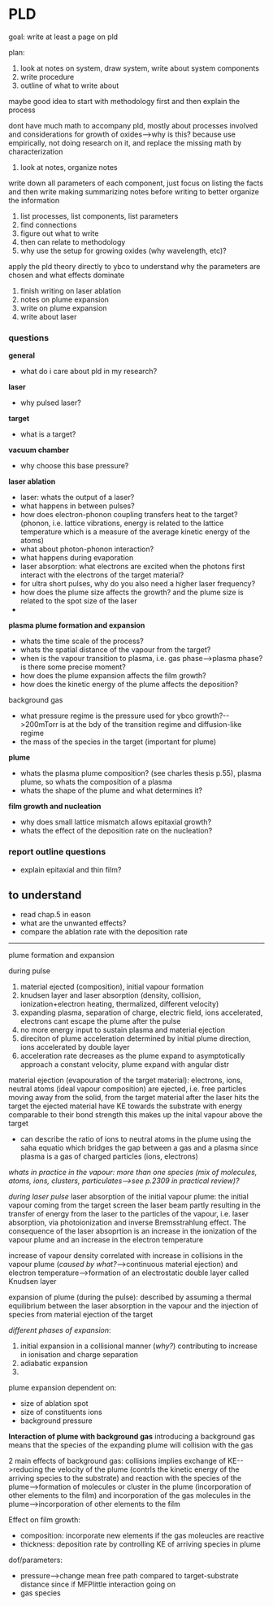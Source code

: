 # PLD

goal: write at least a page on pld

plan:
1. look at notes on system, draw system, write about system components
2. write procedure
3. outline of what to write about

maybe good idea to start with methodology first and then explain the process

dont have much math to accompany pld, mostly about processes involved and considerations for growth of oxides-->why is this? because use empirically, not doing research on it, and replace the missing math by characterization

1. look at notes, organize notes

write down all parameters of each component, just focus on listing the facts and then write 
making summarizing notes before writing to better organize the information

1. list processes, list components, list parameters
2. find connections
3. figure out what to write
4. then can relate to methodology
5. why use the setup for growing oxides (why wavelength, etc)?

apply the pld theory directly to ybco to understand why the parameters are chosen and what effects dominate

1. finish writing on laser ablation
2. notes on plume expansion
3. write on plume expansion
4. write about laser 

### questions
**general**
- what do i care about pld in my research?

**laser**
- why pulsed laser?

**target**
- what is a target?

**vacuum chamber**
- why choose this base pressure?

**laser ablation**
- laser: whats the output of a laser?
- what happens in between pulses?
- how does electron-phonon coupling transfers heat to the target? (phonon, i.e. lattice vibrations, energy is related to the lattice temperature which is a measure of the average kinetic energy of the atoms) 
- what about photon-phonon interaction?
- what happens during evaporation
- laser absorption: what electrons are excited when the photons first interact with the electrons of the target material?
- for ultra short pulses, why do you also need a higher laser frequency?
- how does the plume size affects the growth? and the plume size is related to the spot size of the laser
- 

**plasma plume formation and expansion**
- whats the time scale of the process?
- whats the spatial distance of the vapour from the target?
- when is the vapour transition to plasma, i.e. gas phase-->plasma phase? is there some precise moment?
- how does the plume expansion affects the film growth?
- how does the kinetic energy of the plume affects the deposition?

background gas
- what pressure regime is the pressure used for ybco growth?-->200mTorr is at the bdy of the transition regime and diffusion-like regime
- the mass of the species in the target (important for plume)

**plume**
- whats the plasma plume composition? (see charles thesis p.55), plasma plume, so whats the composition of a plasma
- whats the shape of the plume and what determines it? 

**film growth and nucleation**
- why does small lattice mismatch allows epitaxial growth?
- whats the effect of the deposition rate on the nucleation?

### report outline questions
- explain epitaxial and thin film?


## to understand
- read chap.5 in eason
- what are the unwanted effects?
- compare the ablation rate with the deposition rate

---

plume formation and expansion

during pulse
1. material ejected (composition), initial vapour formation
2. knudsen layer and laser absorption (density, collision, ionization+electron heating, thermalized, different velocity)
3. expanding plasma, separation of charge, electric field, ions accelerated, electrons cant escape the plume
after the pulse
1. no more energy input to sustain plasma and material ejection
2. direciton of plume acceleration determined by initial plume direction, ions accelerated by double layer
3. acceleration rate decreases as the plume expand to asymptotically approach a constant velocity, plume expand with angular distr



material ejection (evapouration of the target material): electrons, ions, neutral atoms (ideal vapour composition) are ejected, i.e. free particles moving away from the solid, from the target material after the laser hits the target 
the ejected material have KE towards the substrate with energy comparable to their bond strength 
this makes up the inital vapour above the target

* can describe the ratio of ions to neutral atoms in the plume using the saha equatio which bridges the gap between a gas and a plasma since plasma is a gas of charged particles (ions, electrons)
  
*whats in practice in the vapour: more than one species (mix of molecules, atoms, ions, clusters, particulates-->see p.2309 in practical review)?*

*during laser pulse*
laser absorption of the initial vapour plume: the initial vapour coming from the target screen the laser beam partly resulting in the transfer of energy from the laser to the particles of the vapour, i.e. laser absorption, via photoionization and inverse Bremsstrahlung effect. The consequence of the laser absoprtion is an increase in the ionization of the vapour plume and an increase in the electron temperature

increase of vapour density correlated with increase in collisions in the vapour plume (*caused by what?*-->continuous material ejection) and electron temperature-->formation of an electrostatic double layer called Knudsen layer

expansion of plume (during the pulse): described by assuming a thermal equilibrium between the laser absorption in the vapour and the injection of species from material ejection of the target

*different phases of expansion*: 
1. initial expansion in a collisional manner (*why?*) contributing to increase in ionisation and charge separation
2. adiabatic expansion
3. 

plume expansion dependent on:
- size of ablation spot
- size of constituents ions
- background pressure

**Interaction of plume with background gas**
introducing a background gas means that the species of the expanding plume will collision with the gas

2 main effects of background gas:
collisions implies exchange of KE-->reducing the velocity of the plume (contrls the kinetic energy of the arriving species to the substrate)
and 
reaction with the species of the plume-->formation of molecules or cluster in the plume (incorporation of other elements to the film)
and 
incorporation of the gas molecules in the plume-->incorporation of other elements to the film

Effect on film growth:
- composition: incorporate new elements if the gas moleucles are reactive
- thickness: deposition rate by controlling KE of arriving species in plume 
  
dof/parameters:
- pressure-->change mean free path compared to target-substrate distance since if MFP<t-s distance-->little interaction going on
- gas species 














